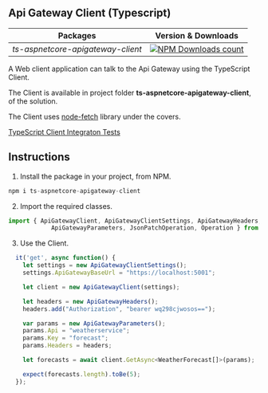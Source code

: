 ## Api Gateway Client (Typescript)

|Packages|Version & Downloads|
|---------------------------|:---:|
|*ts-aspnetcore-apigateway-client*|[![NPM Downloads count](https://img.shields.io/npm/dw/ts-aspnetcore-apigateway-client)](https://www.npmjs.com/package/ts-aspnetcore-apigateway-client)|

A  Web client application can talk to the Api Gateway using the TypeScript Client.

The Client is available in project folder **ts-aspnetcore-apigateway-client**, of the solution.

The Client uses [node-fetch](https://www.npmjs.com/package/node-fetch) library under the covers.

[TypeScript Client Integraton Tests](/ts-aspnetcore-apigateway-client/tests/apigatewayclient.test.ts)

## Instructions

1. Install the package in your project, from NPM.

```javascript
npm i ts-aspnetcore-apigateway-client
```

2. Import the required classes.

```javascript
import { ApiGatewayClient, ApiGatewayClientSettings, ApiGatewayHeaders, 
            ApiGatewayParameters, JsonPatchOperation, Operation } from "ts-aspnetcore-apigateway-client"
```

3. Use the Client.

```javascript
  it('get', async function() {
    let settings = new ApiGatewayClientSettings();
    settings.ApiGatewayBaseUrl = "https://localhost:5001";

    let client = new ApiGatewayClient(settings);

    let headers = new ApiGatewayHeaders();
    headers.add("Authorization", "bearer wq298cjwosos==");

    var params = new ApiGatewayParameters();
    params.Api = "weatherservice";
    params.Key = "forecast";
    params.Headers = headers;

    let forecasts = await client.GetAsync<WeatherForecast[]>(params);

    expect(forecasts.length).toBe(5);
  });
```